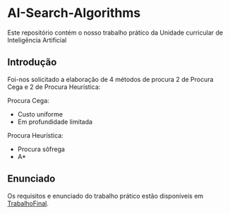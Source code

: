 # AI-Search-Algorithms
Este repositório contém o nosso trabalho prático da Unidade curricular de Inteligência Artificial

## Introdução
Foi-nos solicitado a elaboração de 4 métodos de procura 2 de Procura Cega e 2 de Procura Heurística:

Procura Cega:
- Custo uniforme
- Em profundidade limitada

Procura Heurística:
- Procura sôfrega
- A*


## Enunciado
Os requisitos e enunciado do trabalho prático estão disponíveis em [TrabalhoFinal](https://github.com/RicardoMartins07/AI-Search-Algorithms/blob/master/Trabalho%20Pr%C3%A1tico%20Final.pdf).

